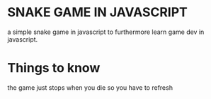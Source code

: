 # SNAKE GAME IN JAVASCRIPT

a simple snake game in javascript to furthermore learn game dev in javascript.

# Things to know
the game just stops when you die so you have to refresh